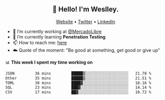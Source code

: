 <h2 align="center">👋 Hello! I'm Weslley.</h2>
<p align="center">
  <a href="http://weslleyneri.com.br">Website</a> •
  <a href="https://twitter.com/Weslley_Neri">Twitter</a> •
  <a href="https://www.linkedin.com/in/weslley-neri-3658908b">LinkedIn</a>
</p>


- 🔭 I’m currently working at [@MercadoLibre](https://github.com/mercadolibre)
- 🌱 I’m currently learning **Penetration Testing**
- 📫 How to reach me: [here](mailto:weslley39@gmail.com)
- ☁️ Quote of the moment: "Be good at something, get good or give up"

📊 **This week I spent my time working on**
<!--START_SECTION:waka-->

```txt
JSON         36 mins         █████▒░░░░░░░░░░░░░░░░░░░   21.78 %
Other        35 mins         █████▒░░░░░░░░░░░░░░░░░░░   21.51 %
TOML         30 mins         ████▓░░░░░░░░░░░░░░░░░░░░   18.16 %
SQL          23 mins         ███▓░░░░░░░░░░░░░░░░░░░░░   14.14 %
CSV          17 mins         ██▓░░░░░░░░░░░░░░░░░░░░░░   10.72 %
```

<!--END_SECTION:waka-->

<!-- Inspired by https://github.com/gruselhaus/gruselhaus -->